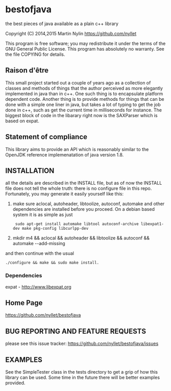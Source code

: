 # bestofjava #

the best pieces of java available as a plain c++ library

Copyright (C) 2014,2015 Martin Nylin <https://github.com/nyllet>

This program is free software; you may redistribute it under the
terms of the GNU General Public License.  This program has absolutely
no warranty.  See the file COPYING for details.

## Raison d'être ##
This small project started out a couple of years ago as a collection of classes and methods of things that the author perceived as more elegantly implemented in java than in c++. One such thing is to encapsulate platform dependent code. Another thing is to provide methods for things that can be done with a simple one liner in java, but takes a lot of typing to get the job done in c++, such as get the current time in milliseconds for instance. The biggest block of code in the libarary right now is the SAXParser which is based on expat.

## Statement of compliance ##
This library aims to provide an API which is reasonably similar to the OpenJDK reference implemenatation of java version 1.8.

## INSTALLATION ##
all the details are described in the INSTALL file, but as of now the INSTALL file does not tell the whole truth: there is no configure file in this repo. Fortunately, you may generate it easily yourself like this:

1. make sure aclocal, autoheader, libtoolize, autoconf, automake and other dependencies are installed before you proceed. On a debian based system it is as simple as just

        sudo apt-get install automake libtool autoconf-archive libexpat1-dev make pkg-config libcurlpp-dev

2. mkdir m4 && aclocal && autoheader && libtoolize && autoconf && automake --add-missing

and then continue with the usual

    ./configure && make && sudo make install.

### Dependencies ##
expat - http://www.libexpat.org

## Home Page ##
https://github.com/nyllet/bestofjava

## BUG REPORTING AND FEATURE REQUESTS ##
please see this issue tracker: https://github.com/nyllet/bestofjava/issues

## EXAMPLES ##
See the SimpleTester class in the tests directory to get a grip of how this library can be used. Some time in the future there will be better examples provided.

